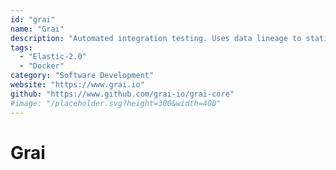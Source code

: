 ```yaml
---
id: "grai"
name: "Grai"
description: "Automated integration testing. Uses data lineage to statically analyze the impact of a data change across your entire data stack."
tags:
  - "Elastic-2.0"
  - "Docker"
category: "Software Development"
website: "https://www.grai.io"
github: "https://www.github.com/grai-io/grai-core"
#image: "/placeholder.svg?height=300&width=400"
---
```


# Grai
